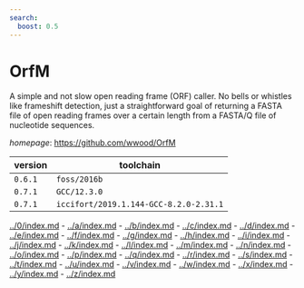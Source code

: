 ```yaml
---
search:
  boost: 0.5
---
```

# OrfM

A simple and not slow open reading frame (ORF) caller.  No bells or whistles like frameshift detection,  just a straightforward goal of returning a FASTA file  of open reading frames over a certain length from a FASTA/Q file  of nucleotide sequences.

*homepage*: <https://github.com/wwood/OrfM>

version | toolchain
--------|----------
``0.6.1`` | ``foss/2016b``
``0.7.1`` | ``GCC/12.3.0``
``0.7.1`` | ``iccifort/2019.1.144-GCC-8.2.0-2.31.1``

[../0/index.md](0) - [../a/index.md](a) - [../b/index.md](b) - [../c/index.md](c) - [../d/index.md](d) - [../e/index.md](e) - [../f/index.md](f) - [../g/index.md](g) - [../h/index.md](h) - [../i/index.md](i) - [../j/index.md](j) - [../k/index.md](k) - [../l/index.md](l) - [../m/index.md](m) - [../n/index.md](n) - [../o/index.md](o) - [../p/index.md](p) - [../q/index.md](q) - [../r/index.md](r) - [../s/index.md](s) - [../t/index.md](t) - [../u/index.md](u) - [../v/index.md](v) - [../w/index.md](w) - [../x/index.md](x) - [../y/index.md](y) - [../z/index.md](z)

